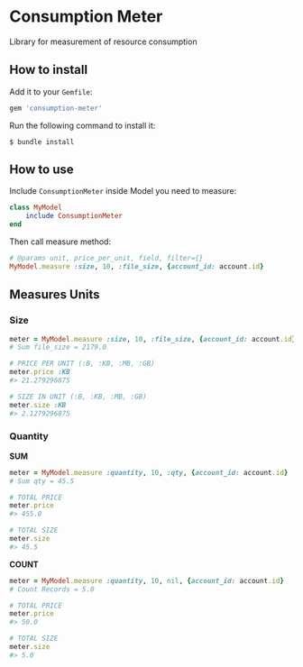 # Consumption Meter 

Library for measurement of resource consumption 

## How to install

Add it to your `Gemfile`: 
```ruby
gem 'consumption-meter'
```

Run the following command to install it:
```shell
$ bundle install
```

## How to use

Include `ConsumptionMeter` inside Model you need to measure: 
```ruby
class MyModel
    include ConsumptionMeter
end
```

Then call measure method:
```ruby
# @params unit, price_per_unit, field, filter={}
MyModel.measure :size, 10, :file_size, {account_id: account.id}
```

## Measures Units

### Size

```ruby
meter = MyModel.measure :size, 10, :file_size, {account_id: account.id}
# Sum file_size = 2179.0

# PRICE PER UNIT (:B, :KB, :MB, :GB)
meter.price :KB
#> 21.279296875

# SIZE IN UNIT (:B, :KB, :MB, :GB)
meter.size :KB
#> 2.1279296875
```

### Quantity

**SUM**
```ruby
meter = MyModel.measure :quantity, 10, :qty, {account_id: account.id}
# Sum qty = 45.5

# TOTAL PRICE
meter.price
#> 455.0

# TOTAL SIZE
meter.size
#> 45.5
```

**COUNT**
```ruby
meter = MyModel.measure :quantity, 10, nil, {account_id: account.id}
# Count Records = 5.0

# TOTAL PRICE
meter.price
#> 50.0

# TOTAL SIZE
meter.size
#> 5.0
```